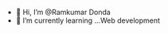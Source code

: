 - 👋 Hi, I’m @Ramkumar Donda
- 🌱 I’m currently learning ...Web development
<!---
Ramkumar210699/Ramkumar210699 is a ✨ special ✨ repository because its `README.md` (this file) appears on your GitHub profile.
You can click the Preview link to take a look at your changes.
--->
